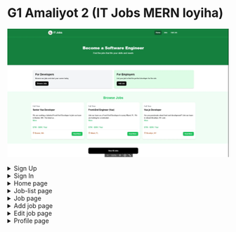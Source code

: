 # G1 Amaliyot 2 (IT Jobs MERN loyiha)

![alt text](image-3.png)

<details>
<summary>Sign Up</summary>

![alt text](image-1.png)
</details>


<details>
<summary>Sign In</summary>

![alt text](image-2.png)
</details>

<details>
<summary>Home page</summary>

![alt text](image-3.png)
</details>

<details>
<summary>Job-list page</summary>

![alt text](image-4.png)
</details>

<details>
<summary>Job page</summary>

![alt text](image-5.png)
</details>

<details>
<summary>Add job page</summary>

![alt text](image-6.png)
</details>

<details>
<summary>Edit job page</summary>

![alt text](image-6.png)
</details>

<details>
<summary>Profile page</summary>

![alt text](image-7.png)
</details>
